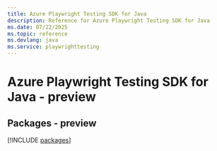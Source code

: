 ```yaml
---
title: Azure Playwright Testing SDK for Java
description: Reference for Azure Playwright Testing SDK for Java
ms.date: 07/22/2025
ms.topic: reference
ms.devlang: java
ms.service: playwrighttesting
---
```

# Azure Playwright Testing SDK for Java - preview
## Packages - preview
[!INCLUDE [packages](playwright-testing-index.md)]